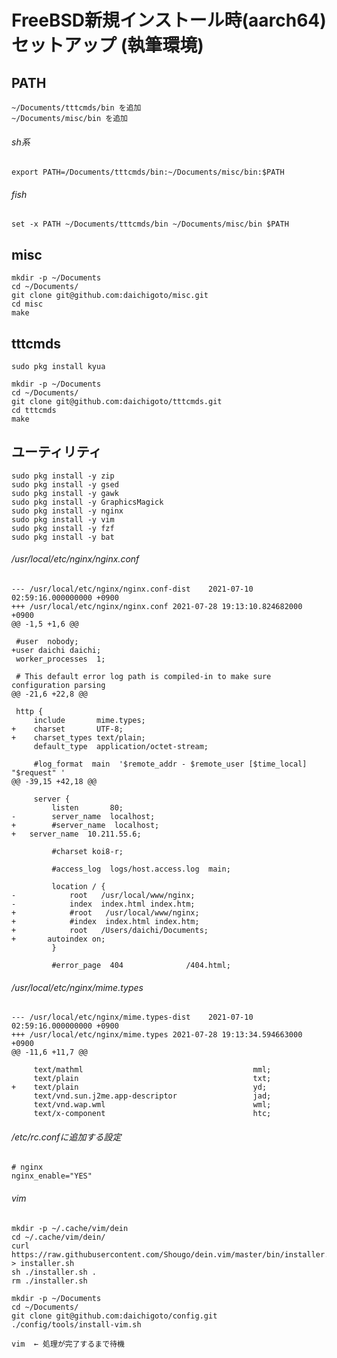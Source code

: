 # FreeBSD新規インストール時(aarch64) セットアップ (執筆環境)

## PATH

    ~/Documents/tttcmds/bin を追加
    ~/Documents/misc/bin を追加

###### sh系

    export PATH=/Documents/tttcmds/bin:~/Documents/misc/bin:$PATH

###### fish

    set -x PATH ~/Documents/tttcmds/bin ~/Documents/misc/bin $PATH

## misc

    mkdir -p ~/Documents
    cd ~/Documents/
    git clone git@github.com:daichigoto/misc.git
    cd misc
    make

## tttcmds

    sudo pkg install kyua

    mkdir -p ~/Documents
    cd ~/Documents/
    git clone git@github.com:daichigoto/tttcmds.git
    cd tttcmds
    make

## ユーティリティ

    sudo pkg install -y zip
    sudo pkg install -y gsed
    sudo pkg install -y gawk
    sudo pkg install -y GraphicsMagick
    sudo pkg install -y nginx
    sudo pkg install -y vim
    sudo pkg install -y fzf
    sudo pkg install -y bat

###### /usr/local/etc/nginx/nginx.conf

    --- /usr/local/etc/nginx/nginx.conf-dist	2021-07-10 02:59:16.000000000 +0900
    +++ /usr/local/etc/nginx/nginx.conf	2021-07-28 19:13:10.824682000 +0900
    @@ -1,5 +1,6 @@
     
     #user  nobody;
    +user daichi daichi;
     worker_processes  1;
     
     # This default error log path is compiled-in to make sure configuration parsing
    @@ -21,6 +22,8 @@
     
     http {
         include       mime.types;
    +    charset       UTF-8;
    +    charset_types text/plain;
         default_type  application/octet-stream;
     
         #log_format  main  '$remote_addr - $remote_user [$time_local] "$request" '
    @@ -39,15 +42,18 @@
     
         server {
             listen       80;
    -        server_name  localhost;
    +        #server_name  localhost;
    +	server_name  10.211.55.6;
     
             #charset koi8-r;
     
             #access_log  logs/host.access.log  main;
     
             location / {
    -            root   /usr/local/www/nginx;
    -            index  index.html index.htm;
    +            #root   /usr/local/www/nginx;
    +            #index  index.html index.htm;
    +            root   /Users/daichi/Documents;
    +	    autoindex on;
             }
     
             #error_page  404              /404.html;

###### /usr/local/etc/nginx/mime.types

    --- /usr/local/etc/nginx/mime.types-dist	2021-07-10 02:59:16.000000000 +0900
    +++ /usr/local/etc/nginx/mime.types	2021-07-28 19:13:34.594663000 +0900
    @@ -11,6 +11,7 @@
     
         text/mathml                                      mml;
         text/plain                                       txt;
    +    text/plain                                       yd;
         text/vnd.sun.j2me.app-descriptor                 jad;
         text/vnd.wap.wml                                 wml;
         text/x-component                                 htc;

###### /etc/rc.confに追加する設定

    # nginx
    nginx_enable="YES"

###### vim

    mkdir -p ~/.cache/vim/dein
    cd ~/.cache/vim/dein/
    curl https://raw.githubusercontent.com/Shougo/dein.vim/master/bin/installer.sh > installer.sh
    sh ./installer.sh .
    rm ./installer.sh

    mkdir -p ~/Documents
    cd ~/Documents/
    git clone git@github.com:daichigoto/config.git
    ./config/tools/install-vim.sh

    vim  ← 処理が完了するまで待機
